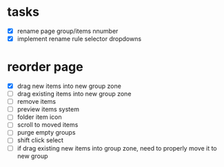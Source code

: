 # tasks
- [x] rename page group/items nnumber
- [x] implement rename rule selector dropdowns

# reorder page
- [x] drag new items into new group zone
- [ ] drag existing items into new group zone
- [ ] remove items
- [ ] preview items system
- [ ] folder item icon
- [ ] scroll to moved items
- [ ] purge empty groups
- [ ] shift click select
- [ ] if drag existing new items into group zone, need to properly move it to new group